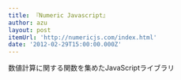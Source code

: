 ```yaml
---
title: 『Numeric Javascript』
author: azu
layout: post
itemUrl: 'http://numericjs.com/index.html'
date: '2012-02-29T15:00:00.000Z'
---
```

数値計算に関する関数を集めたJavaScriptライブラリ
